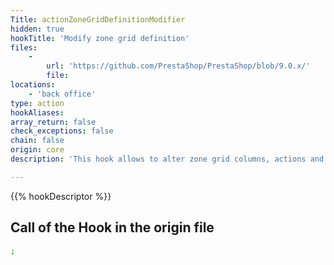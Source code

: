 ```yaml
---
Title: actionZoneGridDefinitionModifier
hidden: true
hookTitle: 'Modify zone grid definition'
files:
    -
        url: 'https://github.com/PrestaShop/PrestaShop/blob/9.0.x/'
        file: 
locations:
    - 'back office'
type: action
hookAliases: 
array_return: false
check_exceptions: false
chain: false
origin: core
description: 'This hook allows to alter zone grid columns, actions and filters'

---
```


{{% hookDescriptor %}}

## Call of the Hook in the origin file

```php
;
```
